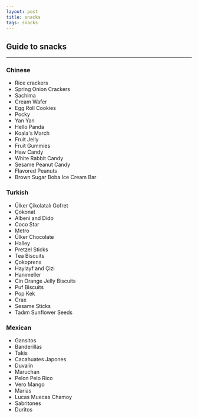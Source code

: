 ```yaml
---
layout: post
title: snacks
tags: snacks
---
```


## Guide to snacks

---

### Chinese
- Rice crackers
- Spring Onion Crackers
- Sachima
- Cream Wafer
- Egg Roll Cookies
- Pocky
- Yan Yan
- Hello Panda
- Koala's March
- Fruit Jelly
- Fruit Gummies
- Haw Candy
- White Rabbit Candy
- Sesame Peanut Candy
- Flavored Peanuts
- Brown Sugar Boba Ice Cream Bar

### Turkish
- Ülker Çikolatalı Gofret
- Çokonat
- Albeni and Dido
- Coco Star
- Metro
- Ülker Chocolate
- Halley
- Pretzel Sticks
- Tea Biscuits
- Çokoprens
- Haylayf and Çizi
- Hanımeller
- Cin Orange Jelly Biscuits
- Puf Biscuits
- Pop Kek
- Crax
- Sesame Sticks
- Tadım Sunflower Seeds


### Mexican
- Gansitos
- Banderillas
- Takis
- Cacahuates Japones
- Duvalín
- Maruchan
- Pelon Pelo Rico
- Vero Mango
- Marias
- Lucas Muecas Chamoy
- Sabritones
- Duritos


